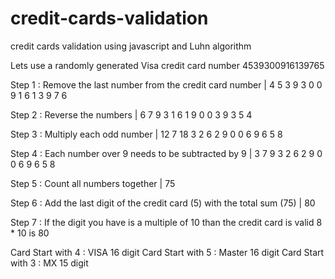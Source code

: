 # credit-cards-validation
credit cards validation using javascript and Luhn algorithm


Lets use a randomly generated Visa credit card number 4539300916139765

Step 1 : Remove the last number from the credit card number | 4 5 3 9 3 0 0 9 1 6 1 3 9 7 6

Step 2 : Reverse the numbers | 6 7 9 3 1 6 1 9 0 0 3 9 3 5 4

Step 3 : Multiply each odd number | 12 7 18 3 2 6 2 9 0 0 6 9 6 5 8

Step 4 : Each number over 9 needs to be subtracted by 9 |  3 7 9 3 2 6 2 9 0 0 6 9 6 5 8

Step 5 : Count all numbers together | 75

Step 6 : Add the last digit of the credit card (5) with the total sum (75) | 80

Step 7 : If the digit you have is a multiple of 10 than the credit card is valid 8 * 10 is 80

Card Start with 4 : VISA 16 digit
Card Start with 5 : Master 16 digit
Card Start with 3 : MX 15 digit
